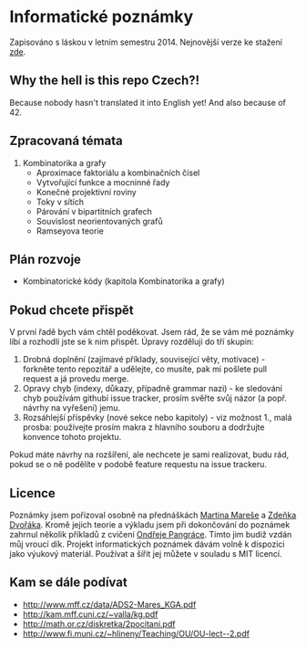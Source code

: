 Informatické poznámky
=====================

Zapisováno s láskou v letním semestru 2014. Nejnovější verze ke stažení [zde](./poznamky.pdf).

## Why the hell is this repo Czech?!
Because nobody hasn't translated it into English yet! And also because of 42.

## Zpracovaná témata
1. Kombinatorika a grafy
   - Aproximace faktoriálu a kombinačních čísel
   - Vytvořující funkce a mocninné řady
   - Konečné projektivní roviny
   - Toky v sítích
   - Párování v bipartitních grafech
   - Souvislost neorientovaných grafů
   - Ramseyova teorie

## Plán rozvoje
- Kombinatorické kódy (kapitola Kombinatorika a grafy)

## Pokud chcete přispět
V první řadě bych vám chtěl poděkovat. Jsem rád, že se vám mé poznámky líbí a rozhodli jste se k nim přispět. Úpravy rozděluji do tří skupin:

1. Drobná doplnění (zajímavé příklady, související věty, motivace) - forkněte tento repozitář a udělejte, co musíte, pak mi pošlete pull request a já provedu merge.
2. Opravy chyb (indexy, důkazy, případně grammar nazi) - ke sledování chyb používám githubí issue tracker, prosím svěřte svůj názor (a popř. návrhy na vyřešení) jemu.
3. Rozsáhlejší příspěvky (nové sekce nebo kapitoly) - viz možnost 1., malá prosba: používejte prosím makra z hlavního souboru a dodržujte konvence tohoto projektu.

Pokud máte návrhy na rozšíření, ale nechcete je sami realizovat, budu rád, pokud se o ně podělíte v podobě feature requestu na issue trackeru.  

## Licence
Poznámky jsem pořizoval osobně na přednáškách [Martina Mareše](http://mj.ucw.cz/vyuka/1314/kg1/) a [Zdeňka Dvořáka](http://atrey.karlin.mff.cuni.cz/~rakdver/tea_kgi_l14.html). Kromě jejich teorie a výkladu jsem při dokončování do poznámek zahrnul několik příkladů z cvičení [Ondřeje Pangráce](http://iuuk.mff.cuni.cz/~pangrac/vyuka/kg14.html). Tímto jim budiž vzdán můj vroucí dík. Projekt informatických poznámek dávám volně k dispozici jako výukový materiál. Používat a šířit jej můžete v souladu s MIT licencí.

## Kam se dále podívat
 - http://www.mff.cz/data/ADS2-Mares_KGA.pdf
 - http://kam.mff.cuni.cz/~valla/kg.pdf
 - http://math.or.cz/diskretka/2pocitani.pdf
 - http://www.fi.muni.cz/~hlineny/Teaching/OU/OU-lect--2.pdf
